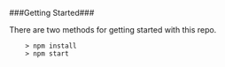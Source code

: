 ###Getting Started###

There are two methods for getting started with this repo.
```
	> npm install
	> npm start
```
